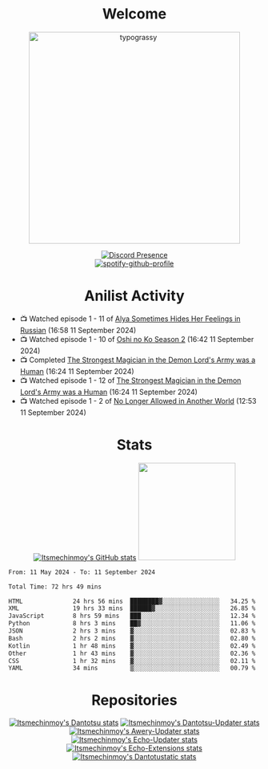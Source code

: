 <div align="center">

# Welcome
<a href="https://github.com/kawarimidoll/typograssy">
    <img alt="typograssy" src="https://typograssy.deno.dev/api?text=%E3%82%88%E3%81%86%E3%81%93%E3%81%9D%E3%81%BF%E3%81%AA%E3%81%95%E3%82%93%20-%20Itsmechinmoy--&&l0=none&l1=82d9d0&l2=027353&l3=038c4c&l4=01402e&bg=none&frame=none&speed=100&comment=" width="421.99">
</a>

[![Discord Presence](https://lanyard.cnrad.dev/api/523539866311720963?theme=dark&bg=Oe1116&animated=false&hideDiscrim=true&borderRadius=30px&hideActivity=whenNotUsed)](https://discord.com/users/523539866311720963)<br>
[![spotify-github-profile](https://spotify-github-profile.kittinanx.com/api/view?uid=31zczwoe3obxakjgkio7anubhkaq&cover_image=true&theme=novatorem&show_offline=true&background_color=121212&interchange=false&bar_color=53b14f&bar_color=ffffff&bar_color_cover=false)](https://spotify-github-profile.vercel.app/api/view?uid=31zczwoe3obxakjgkio7anubhkaq&redirect=true)
</div>

<div align="center">

# Anilist Activity
</div>
<!-- ANILIST_ACTIVITY:start -->

-   📺 Watched episode 1 - 11 of [Alya Sometimes Hides Her Feelings in Russian](https://anilist.co/anime/162804) (16:58 11 September 2024)
-   📺 Watched episode 1 - 10 of [Oshi no Ko Season 2](https://anilist.co/anime/166531) (16:42 11 September 2024)
-   📺 Completed [The Strongest Magician in the Demon Lord's Army was a Human](https://anilist.co/anime/173584) (16:24 11 September 2024)
-   📺 Watched episode 1 - 12 of [The Strongest Magician in the Demon Lord's Army was a Human](https://anilist.co/anime/173584) (16:24 11 September 2024)
-   📺 Watched episode 1 - 2 of [No Longer Allowed in Another World](https://anilist.co/anime/152137) (12:53 11 September 2024)

<!-- ANILIST_ACTIVITY:end -->
<div align="center">
    
# Stats
[![Itsmechinmoy's GitHub stats](https://github-readme-stats.vercel.app/api?username=itsmechinmoy&show_icons=true&theme=algolia)](https://github.com/anuraghazra/github-readme-stats)
<img src="https://github-readme-stackoverflow.vercel.app/?userID=25004176&theme=dark" height="194"/>
</div>
<!--START_SECTION:waka-->

```txt
From: 11 May 2024 - To: 11 September 2024

Total Time: 72 hrs 49 mins

HTML              24 hrs 56 mins  ████████▓░░░░░░░░░░░░░░░░   34.25 %
XML               19 hrs 33 mins  ██████▓░░░░░░░░░░░░░░░░░░   26.85 %
JavaScript        8 hrs 59 mins   ███░░░░░░░░░░░░░░░░░░░░░░   12.34 %
Python            8 hrs 3 mins    ██▓░░░░░░░░░░░░░░░░░░░░░░   11.06 %
JSON              2 hrs 3 mins    ▓░░░░░░░░░░░░░░░░░░░░░░░░   02.83 %
Bash              2 hrs 2 mins    ▓░░░░░░░░░░░░░░░░░░░░░░░░   02.80 %
Kotlin            1 hr 48 mins    ▓░░░░░░░░░░░░░░░░░░░░░░░░   02.49 %
Other             1 hr 43 mins    ▓░░░░░░░░░░░░░░░░░░░░░░░░   02.36 %
CSS               1 hr 32 mins    ▓░░░░░░░░░░░░░░░░░░░░░░░░   02.11 %
YAML              34 mins         ▒░░░░░░░░░░░░░░░░░░░░░░░░   00.79 %
```

<!--END_SECTION:waka-->
<div align="center">

# Repositories
[![Itsmechinmoy's Dantotsu stats](https://github-readme-stats.vercel.app/api/pin/?username=itsmechinmoy&repo=dantotsu&show_icons=true&theme=algolia&description_lines_count=1)](https://github.com/itsmechinmoy/dantotsu)
[![Itsmechinmoy's Dantotsu-Updater stats](https://github-readme-stats.vercel.app/api/pin/?username=itsmechinmoy&repo=dantotsu-updater&show_icons=true&theme=algolia&description_lines_count=1)](https://github.com/itsmechinmoy/dantotsu-updater)
[![Itsmechinmoy's Awery-Updater stats](https://github-readme-stats.vercel.app/api/pin/?username=itsmechinmoy&repo=awery-updater&show_icons=true&theme=algolia&description_lines_count=1)](https://github.com/itsmechinmoy/awery-updater)
[![Itsmechinmoy's Echo-Updater stats](https://github-readme-stats.vercel.app/api/pin/?username=itsmechinmoy&repo=echo-updater&show_icons=true&theme=algolia&description_lines_count=1)](https://github.com/itsmechinmoy/echo-updater)
[![Itsmechinmoy's Echo-Extensions stats](https://github-readme-stats.vercel.app/api/pin/?username=itsmechinmoy&repo=echo-extensions&show_icons=true&theme=algolia&description_lines_count=1)](https://github.com/itsmechinmoy/echo-extensions)
[![Itsmechinmoy's Dantotustatic stats](https://github-readme-stats.vercel.app/api/pin/?username=itsmechinmoy&repo=dantotustatic&show_icons=true&theme=algolia&description_lines_count=1)](https://github.com/itsmechinmoy/dantotustatic)
</div>
